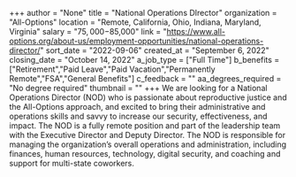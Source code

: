 +++
author = "None"
title = "National Operations DIrector"
organization = "All-Options"
location = "Remote, California, Ohio, Indiana, Maryland, Virginia"
salary = "$75,000-$85,000"
link = "https://www.all-options.org/about-us/employment-opportunities/national-operations-director/"
sort_date = "2022-09-06"
created_at = "September 6, 2022"
closing_date = "October 14, 2022"
a_job_type = ["Full Time"]
b_benefits = ["Retirement","Paid Leave","Paid Vacation","Permanently Remote","FSA","General Benefits"]
c_feedback = ""
aa_degrees_required = "No degree required"
thumbnail = ""
+++
We are looking for a National Operations Director (NOD) who is passionate about reproductive justice and the All-Options approach, and excited to bring their administrative and operations skills and savvy to increase our security, effectiveness, and impact. The NOD is a fully remote position and part of the leadership team with the Executive Director and Deputy Director. The NOD is responsible for managing the organization’s overall operations and administration, including finances, human resources, technology, digital security, and coaching and support for multi-state coworkers.